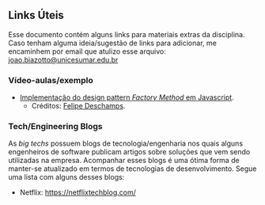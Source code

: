 ## Links Úteis
Esse documento contém alguns links para materiais extras da disciplina. Caso tenham alguma ideia/sugestão de links para adicionar, me encaminhem por email que atulizo esse arquivo: joao.biazotto@unicesumar.edu.br

### Vídeo-aulas/exemplo
- [Implementação do design pattern *Factory Method* em Javascript](https://www.youtube.com/watch?v=arAz2Ff8s88). 
    + Créditos: [Felipe Deschamps](https://www.youtube.com/@FilipeDeschamps).



### Tech/Engineering Blogs
As *big techs* possuem blogs de tecnologia/engenharia nos quais alguns engenheiros de software publicam artigos sobre soluções que vem sendo utilizadas na empresa. Acompanhar esses blogs é uma ótima forma de manter-se atualizado em termos de tecnologias de desenvolvimento. Segue uma lista com alguns desses blogs:

- Netflix: https://netflixtechblog.com/
